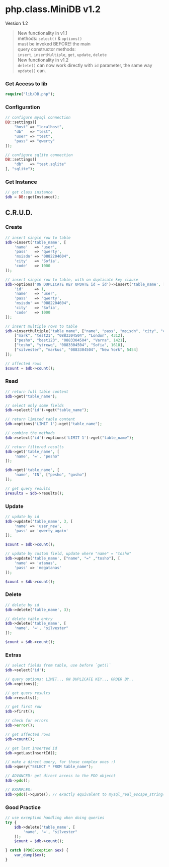# php.class.MiniDB v1.2

Version 1.2

> New functionality in v1.1  
> methods: `select()` & `options()`  
> must be invoked BEFORE! the main  
> query constructor methods:  
> `insert`, `insertMultiple`, `get`, `update`, `delete`  
> New functionality in v1.2  
> `delete()` can now work directly with `id` parameter,
> the same way `update()` can.

### Get Access to lib
```php
require("lib/DB.php");
```

### Configuration
```php
// configure mysql connection
DB::settings([
    "host" => "localhost",
    "db"   => "test",
    "user" => "test",
    "pass" => "qwerty"
]);

// configure sqlite connection
DB::settings([
    "db"   => "test.sqlite"
], "sqlite");
```

### Get Instance
```php
// get class instance
$db = DB::getInstance();
```

## C.R.U.D.

### Create
```php
// insert single row to table
$db->insert('table_name', [
	'name'   => 'user',
	'pass'   => 'qwerty',
	'msisdn' => "0882204604",
	'city'   => 'Sofia',
	'code'   => 1000
]);

// insert single row to table, with on duplicate key clause
$db->options('ON DUPLICATE KEY UPDATE id = id')->insert('table_name', [
	'id'     => 1,
	'name'   => 'user',
	'pass'   => 'qwerty',
	'msisdn' => "0882204604",
	'city'   => 'Sofia',
	'code'   => 1000
]);

// insert multiple rows to table
$db->insertMultiple("table_name", ["name", "pass", "msisdn", "city", "code"], [
	["mark", "test21", "0883304504", "London", 4312],
	["pesho", "best123", "0883304504", "Varna", 1421],
	["tosho", "ytrewq", "0883304504", "Sofia", 1618],
	["silvester", "markus", "0883304504", "New York", 5454]
]);

// affected rows
$count = $db->count();
```

### Read
```php
// return full table content
$db->get("table_name");

// select only some fields
$db->select('id')->get("table_name");

// return limited table content
$db->options('LIMIT 1')->get("table_name");

// combine the methods
$db->select('id')->options('LIMIT 1')->get("table_name");

// return filtered results
$db->get('table_name', [
    'name', '=', "pesho"
]);

$db->get('table_name', [
    'name', 'IN', ["pesho", "gosho"]
]);

// get query results
$results = $db->results();
```

### Update
```php
// update by id
$db->update('table_name', 3, [
    'name' => 'user_new',
    'pass' => 'qwerty_again'
]);

$count = $db->count();

// update by custom field, update where "name" = "tosho"
$db->update('table_name', ["name", "=" ,"tosho"], [
    'name' => 'atanas',
    'pass' => 'megatanas'
]);

$count = $db->count();
```

### Delete
```php
// delete by id
$db->delete('table_name', 3);

// delete table entry
$db->delete('table_name', [
    'name', '=', "silvester"
]);

$count = $db->count();
```

### Extras
```php
// select fields from table, use before `get()`
$db->select('id');

// query options: LIMIT.., ON DUPLICATE KEY.., ORDER BY..
$db->options();

// get query results
$db->results();

// get first row
$db->first();

// check for errors
$db->error();

// get affected rows
$db->count();

// get last inserted id
$db->getLastInsertId();

// make a direct query, for those complex ones :)
$db->query("SELECT * FROM table_name");

// ADVANCED: get direct access to the PDO objecct
$db->pdo();

// EXAMPLES:
$db->pdo()->quote(); // exactly equivalent to mysql_real_escape_string()
```

### Good Practice
```php
// use exception handling when doing queries
try {
	$db->delete('table_name', [
	    'name', '=', "silvester"
	]);
	$count = $db->count();

} catch (PDOException $ex) {
	var_dump($ex);
}
```
